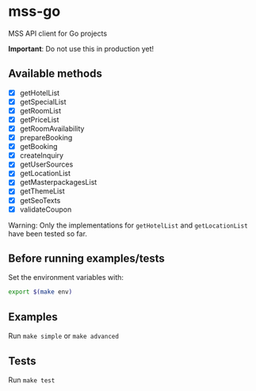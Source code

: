 # mss-go

MSS API client for Go projects

**Important**: Do not use this in production yet!

## Available methods

- [x] getHotelList
- [x] getSpecialList
- [x] getRoomList
- [x] getPriceList
- [x] getRoomAvailability
- [x] prepareBooking
- [x] getBooking
- [x] createInquiry
- [x] getUserSources
- [x] getLocationList
- [x] getMasterpackagesList
- [x] getThemeList
- [x] getSeoTexts
- [x] validateCoupon

Warning: Only the implementations for `getHotelList` and `getLocationList` have been tested so far.

## Before running examples/tests

Set the environment variables with:

```Bash
export $(make env)
```

## Examples

Run `make simple` or `make advanced`

## Tests

Run `make test`
